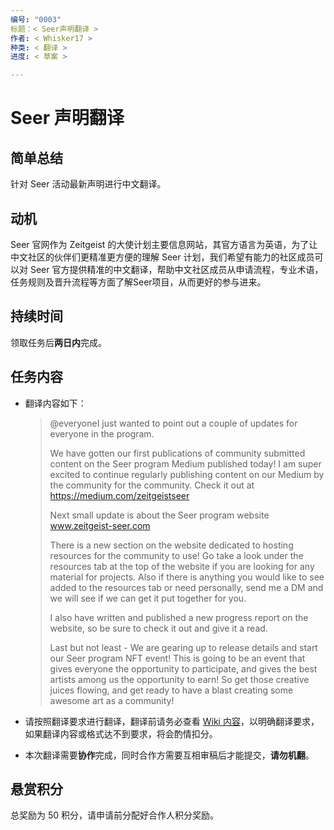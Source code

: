 ```yaml
---
编号: "0003"
标题：< Seer声明翻译 >
作者: < Whisker17 >
种类: < 翻译 >
进度: < 草案 >

---
```


# Seer 声明翻译

## 简单总结

针对 Seer 活动最新声明进行中文翻译。

## 动机

Seer 官网作为 Zeitgeist 的大使计划主要信息网站，其官方语言为英语，为了让中文社区的伙伴们更精准更方便的理解 Seer 计划，我们希望有能力的社区成员可以对 Seer 官方提供精准的中文翻译，帮助中文社区成员从申请流程，专业术语，任务规则及晋升流程等方面了解Seer项目，从而更好的参与进来。

## 持续时间

领取任务后**两日内**完成。

## 任务内容

- 翻译内容如下：

  > @everyoneI just wanted to point out a couple of updates for everyone in the program. 
  >
  > We have gotten our first publications of community submitted content on the Seer program Medium published today! I am super excited to continue regularly publishing content on our Medium by the community for the community. Check it out at https://medium.com/zeitgeistseer 
  >
  > Next small update is about the Seer program website www.zeitgeist-seer.com  
  >
  > There is a new section on the website dedicated to hosting resources for the community to use! Go take a look under the resources tab at the top of the website if you are looking for any material for projects. Also if there is anything you would like to see added to the resources tab or need personally, send me a DM and we will see if we can get it put together for you. 
  >
  > I also have written and published a new progress report on the website, so be sure to check it out and give it a read. 
  >
  > Last but not least - We are gearing up to release details and start our Seer program NFT event! This is going to be an event that gives everyone the opportunity to participate, and gives the best artists among us the opportunity to earn! So get those creative juices flowing, and get ready to have a blast creating some awesome art as a community!

- 请按照翻译要求进行翻译，翻译前请务必查看 [Wiki 内容](https://github.com/zeitgeistpm/Seer-For-China/wiki)，以明确翻译要求，如果翻译内容或格式达不到要求，将会酌情扣分。

- 本次翻译需要**协作**完成，同时合作方需要互相审稿后才能提交，**请勿机翻**。

## 悬赏积分

总奖励为 50 积分，请申请前分配好合作人积分奖励。

